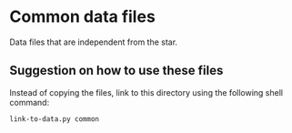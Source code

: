 # Common data files

Data files that are independent from the star.

## Suggestion on how to use these files

Instead of copying the files, link to this directory using the following shell command:

```shell
link-to-data.py common
```
